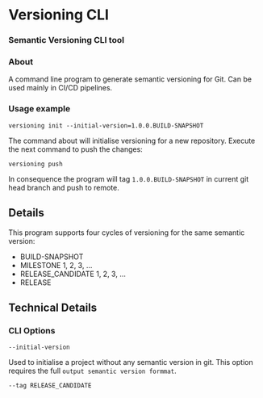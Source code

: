# Versioning CLI
### Semantic Versioning CLI tool

### About

A command line program to generate semantic versioning for Git. 
Can be used mainly in CI/CD pipelines.

### Usage example

```shell
versioning init --initial-version=1.0.0.BUILD-SNAPSHOT
```

The command about will initialise versioning for a new repository.
Execute the next command to push the changes:


```shell
versioning push
```

In consequence the program will tag `1.0.0.BUILD-SNAPSHOT` in current 
git head branch and push to remote.

## Details

This program supports four cycles of versioning for the same semantic version:
- BUILD-SNAPSHOT
- MILESTONE 1, 2, 3, ...
- RELEASE_CANDIDATE 1, 2, 3, ...
- RELEASE



## Technical Details

### CLI Options

```shell
--initial-version
```
Used to initialise a project without any semantic version in git. 
This option requires the full `output semantic version formmat`. 

```shell
--tag RELEASE_CANDIDATE
```

